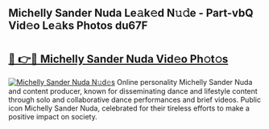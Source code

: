 ## Michelly Sander Nuda Le𝚊k𝚎d N𝚞𝚍e - Part-vbQ Vid𝚎o Le𝚊ks Photos du67F

# <h2><a href="http://fbbs0m.evod.top/?m=Michelly+Sander+Nuda">🔗 👉🔴 Michelly Sander Nuda Vid𝚎o Ph𝚘t𝚘s</a></h2>

[![Michelly Sander Nuda N𝚞d𝚎s](https://i.imgur.com/8V9OHl7.gif)](http://fbbs0m.evod.top/?m=Michelly+Sander+Nuda)
Online personality Michelly Sander Nuda and content producer, known for disseminating dance and lifestyle content through solo and collaborative dance performances and brief videos. Public icon Michelly Sander Nuda, celebrated for their tireless efforts to make a positive impact on society. 

